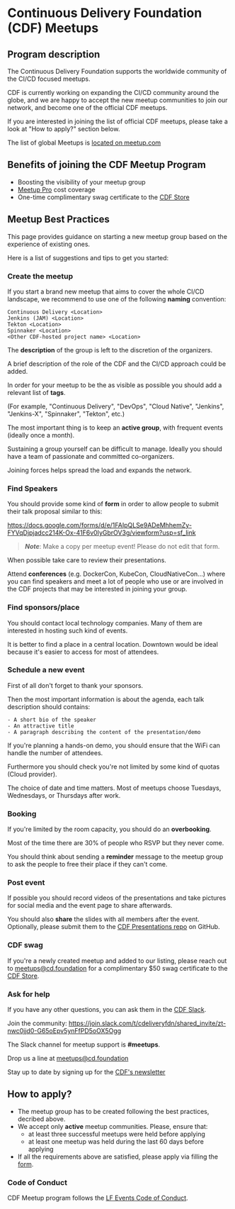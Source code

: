 # Continuous Delivery Foundation (CDF) Meetups

## Program description

The Continuous Delivery Foundation supports the worldwide community of the CI/CD focused meetups.

CDF is currently working on expanding the CI/CD community around the globe, and we are happy to accept the new meetup communities to join our network, and become one of the official CDF meetups.

If you are interested in joining the list of official CDF meetups, please take a look at "How to apply?" section below.

The list of global Meetups is [located on meetup.com](https://www.meetup.com/pro/cicd-cdf)

## Benefits of joining the CDF Meetup Program

- Boosting the visibility of your meetup group
- [Meetup Pro](https://www.meetup.com/pro/cicd-cdf) cost coverage
- One-time complimentary swag certificate to the [CDF Store](https://store.cd.foundation)

## Meetup Best Practices

This page provides guidance on starting a new meetup group based on the experience of existing ones.

Here is a list of suggestions and tips to get you started:

### **Create the meetup**

If you start a brand new meetup that aims to cover the whole CI/CD landscape, we recommend to use one of the following **naming** convention:

```
Continuous Delivery <Location>
Jenkins (JAM) <Location>
Tekton <Location>
Spinnaker <Location>
<Other CDF-hosted project name> <Location>
```

The **description** of the group is left to the discretion of the organizers.

A brief description of the role of the CDF and the CI/CD approach could be added.

In order for your meetup to be the as visible as possible you should add a relevant list of **tags**.

(For example, "Continuous Delivery", "DevOps", "Cloud Native", "Jenkins", "Jenkins-X", "Spinnaker", "Tekton",  etc.)

The most important thing is to keep an **active group**, with frequent events (ideally once a month).

Sustaining a group yourself can be difficult to manage. Ideally you should have a team of passionate and committed co-organizers.

Joining forces helps spread the load and expands the network.


### **Find Speakers**

You should provide some kind of **form** in order to allow people to submit their talk proposal similar to this:

https://docs.google.com/forms/d/e/1FAIpQLSe9ADeMhhemZy-FYVqDjpjadcc214K-Ox-41F6v0IyGbrOV3g/viewform?usp=sf_link

> _**Note**_: Make a copy per meetup event! Please do not edit that form.

When possible take care to review their presentations.

Attend **conferences** (e.g. DockerCon, KubeCon, CloudNativeCon...) where you can find speakers and meet a lot of people who use or are involved in the CDF projects that may be interested in joining your group.

### **Find sponsors/place**

You should contact local technology companies. Many of them are interested in hosting such kind of events.

It is better to find a place in a central location. Downtown would be ideal because it's easier to access for most of attendees.

### **Schedule a new event**

First of all don't forget to thank your sponsors.

Then the most important information is about the agenda, each talk description should contains:

    - A short bio of the speaker
    - An attractive title
    - A paragraph describing the content of the presentation/demo

If you're planning a hands-on demo, you should ensure that the WiFi can handle the number of attendees.

Furthermore you should check you're not limited by some kind of quotas (Cloud provider).

The choice of date and time matters. Most of meetups choose Tuesdays, Wednesdays, or Thursdays after work.

### **Booking**

If you're limited by the room capacity, you should do an **overbooking**.

Most of the time there are 30% of people who RSVP but they never come.

You should think about sending a **reminder** message to the meetup group to ask the people to free their place if they can't come.

### **Post event**

If possible you should record videos of the presentations and take pictures for social media and the event page to share  afterwards.

You should also **share** the slides with all members after the event. Optionally, please submit them to the [CDF Presentations repo](https://github.com/cdfoundation/presentations) on GitHub.

### **CDF swag**

If you're a newly created meetup and added to our listing, please reach out to meetups@cd.foundation for a complimentary $50 swag certificate to the [CDF Store](https://store.cd.foundation).

### **Ask for help**

If you have any other questions, you can ask them in the [CDF Slack](https://cdeliveryfdn.slack.com/).

Join the community: https://join.slack.com/t/cdeliveryfdn/shared_invite/zt-nwc0jjd0-G65oEpv5ynFfPD5oOX5Ogg

The Slack channel for meetup support is **#meetups**.

Drop us a line at meetups@cd.foundation

Stay up to date by signing up for the [CDF's newsletter](https://cd.foundation/stay-connected/)


## How to apply?

* The meetup group has to be created following the best practices, decribed above.
* We accept only **active** meetup communities. Please, ensure that:
  - at least three successful meetups were held before applying
  - at least one meetup was held during the last 60 days before applying
* If all the requirements above are satisfied, please apply via filling the [form](https://docs.google.com/forms/d/e/1FAIpQLSeaoOkc-1FAcyYbD7TYOjJoiXbX7cQTArRACsps2g1VG7xgew/viewform?usp=sf_link).

### Code of Conduct

CDF Meetup program follows the [LF Events Code of Conduct](https://events.linuxfoundation.org/about/code-of-conduct/).

